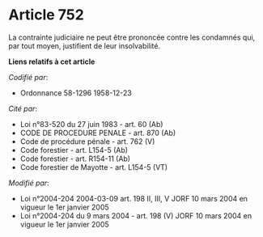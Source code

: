 # Article 752

La contrainte judiciaire ne peut être prononcée contre les condamnés qui, par tout moyen, justifient de leur insolvabilité.

**Liens relatifs à cet article**

_Codifié par_:

  - Ordonnance 58-1296 1958-12-23

_Cité par_:

  - Loi n°83-520 du 27 juin 1983 - art. 60 (Ab)
  - CODE DE PROCEDURE PENALE - art. 870 (Ab)
  - Code de procédure pénale - art. 762 (V)
  - Code forestier - art. L154-5 (Ab)
  - Code forestier - art. R154-11 (Ab)
  - Code forestier de Mayotte - art. L154-5 (VT)

_Modifié par_:

  - Loi n°2004-204 2004-03-09 art. 198 II, III, V JORF 10 mars 2004 en vigueur le 1er janvier 2005
  - Loi n°2004-204 du 9 mars 2004 - art. 198 (V) JORF 10 mars 2004 en vigueur le 1er janvier 2005
